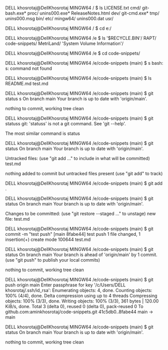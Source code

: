 
DELL khosrotaj@DellKhosrotaj MINGW64 /
$ ls
LICENSE.txt        cmd/  git-bash.exe*  proc/         unins000.exe*
ReleaseNotes.html  dev/  git-cmd.exe*   tmp/          unins000.msg
bin/               etc/  mingw64/       unins000.dat  usr/

DELL khosrotaj@DellKhosrotaj MINGW64 /
$ cd e:/

DELL khosrotaj@DellKhosrotaj MINGW64 /e
$ ls
'$RECYCLE.BIN'/   RAPT/                         code-snippets/
 MetriLand/      'System Volume Information'/

DELL khosrotaj@DellKhosrotaj MINGW64 /e
$ cd code-snippets/

DELL khosrotaj@DellKhosrotaj MINGW64 /e/code-snippets (main)
$ s
bash: s: command not found

DELL khosrotaj@DellKhosrotaj MINGW64 /e/code-snippets (main)
$ ls
README.md  test.md

DELL khosrotaj@DellKhosrotaj MINGW64 /e/code-snippets (main)
$ git status s
On branch main
Your branch is up to date with 'origin/main'.

nothing to commit, working tree clean

DELL khosrotaj@DellKhosrotaj MINGW64 /e/code-snippets (main)
$ git statuss
git: 'statuss' is not a git command. See 'git --help'.

The most similar command is
        status

DELL khosrotaj@DellKhosrotaj MINGW64 /e/code-snippets (main)
$ git status
On branch main
Your branch is up to date with 'origin/main'.

Untracked files:
  (use "git add <file>..." to include in what will be committed)
        test.md

nothing added to commit but untracked files present (use "git add" to track)

DELL khosrotaj@DellKhosrotaj MINGW64 /e/code-snippets (main)
$ git add .

DELL khosrotaj@DellKhosrotaj MINGW64 /e/code-snippets (main)
$ git status
On branch main
Your branch is up to date with 'origin/main'.

Changes to be committed:
  (use "git restore --staged <file>..." to unstage)
        new file:   test.md


DELL khosrotaj@DellKhosrotaj MINGW64 /e/code-snippets (main)
$ git commit -m "test push"
[main 8fabe44] test push
 1 file changed, 1 insertion(+)
 create mode 100644 test.md

DELL khosrotaj@DellKhosrotaj MINGW64 /e/code-snippets (main)
$ git status
On branch main
Your branch is ahead of 'origin/main' by 1 commit.
  (use "git push" to publish your local commits)

nothing to commit, working tree clean

DELL khosrotaj@DellKhosrotaj MINGW64 /e/code-snippets (main)
$ git push origin main
Enter passphrase for key '/c/Users/DELL khosrotaj/.ssh/id_rsa':
Enumerating objects: 4, done.
Counting objects: 100% (4/4), done.
Delta compression using up to 4 threads
Compressing objects: 100% (3/3), done.
Writing objects: 100% (3/3), 361 bytes | 120.00 KiB/s, done.
Total 3 (delta 0), reused 0 (delta 0), pack-reused 0
To github.com:aminkhosrotaj/code-snippets.git
   41c5db0..8fabe44  main -> main

DELL khosrotaj@DellKhosrotaj MINGW64 /e/code-snippets (main)
$ git status
On branch main
Your branch is up to date with 'origin/main'.

nothing to commit, working tree clean

